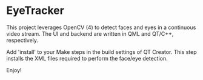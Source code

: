 # EyeTracker

This project leverages OpenCV (4) to detect faces and eyes in a continuous video stream. The UI and backend are written in QML and QT/C++, respectively.

Add 'install' to your Make steps in the build settings of QT Creator. This step installs the XML files required to perform the face/eye detection.

Enjoy!
